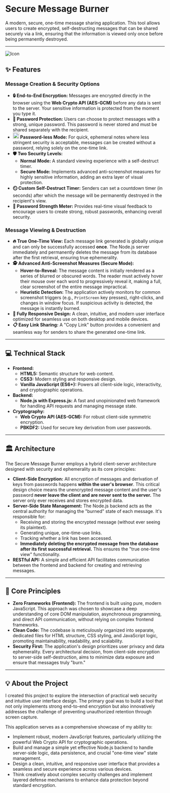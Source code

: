 # Secure Message Burner

A modern, secure, one-time message sharing application. This tool allows users to create encrypted, self-destructing messages that can be shared securely via a link, ensuring that the information is viewed only once before being permanently destroyed.

---

![Icon](https://github.com/user-attachments/assets/11d92dc6-e759-4536-aacf-f612547208e9)


## ✨ Features

### Message Creation & Security Options

* **🔒 End-to-End Encryption:** Messages are encrypted directly in the browser using the **Web Crypto API (AES-GCM)** before any data is sent to the server. Your sensitive information is protected from the moment you type it.
* **🔑 Password Protection:** Users can choose to protect messages with a strong, unique password. This password is never stored and must be shared separately with the recipient.
* **<img src="https://i.imgur.com/K42Ea7G.png" width="20" alt="No password icon"> Password-less Mode:** For quick, ephemeral notes where less stringent security is acceptable, messages can be created without a password, relying solely on the one-time link.
* **🛡️ Two Security Levels:**
    * **Normal Mode:** A standard viewing experience with a self-destruct timer.
    * **Secure Mode:** Implements advanced anti-screenshot measures for highly sensitive information, adding an extra layer of visual protection.
* **⏲️ Custom Self-Destruct Timer:** Senders can set a countdown timer (in seconds) after which the message will be permanently destroyed in the recipient's view.
* **💪 Password Strength Meter:** Provides real-time visual feedback to encourage users to create strong, robust passwords, enhancing overall security.

### Message Viewing & Destruction

* **🔥 True One-Time View:** Each message link generated is globally unique and can only be successfully accessed **once**. The Node.js server immediately and permanently deletes the message from its database after the first retrieval, ensuring true ephemerality.
* **🕵️ Advanced Anti-Screenshot Measures (Secure Mode):**
    * **Hover-to-Reveal:** The message content is initially rendered as a series of blurred or obscured words. The reader must actively hover their mouse over each word to progressively reveal it, making a full, clear screenshot of the entire message impractical.
    * **Heuristic Detection:** The application actively monitors for common screenshot triggers (e.g., `PrintScreen` key presses), right-clicks, and changes in window focus. If suspicious activity is detected, the message is instantly burned.
* **📱 Fully Responsive Design:** A clean, intuitive, and modern user interface optimized for seamless use on both desktop and mobile devices.
* **📋 Easy Link Sharing:** A "Copy Link" button provides a convenient and seamless way for senders to share the generated one-time link.

---

## 💻 Technical Stack

* **Frontend:**
    * **HTML5:** Semantic structure for web content.
    * **CSS3:** Modern styling and responsive design.
    * **Vanilla JavaScript (ES6+):** Powers all client-side logic, interactivity, and cryptographic operations.
* **Backend:**
    * **Node.js with Express.js:** A fast and unopinionated web framework for handling API requests and managing message state.
* **Cryptography:**
    * **Web Crypto API (AES-GCM):** For robust client-side symmetric encryption.
    * **PBKDF2:** Used for secure key derivation from user passwords.

---

## 🏛️ Architecture

The Secure Message Burner employs a hybrid client-server architecture designed with security and ephemerality as its core principles:

* **Client-Side Encryption:** All encryption of messages and derivation of keys from passwords happens **within the user's browser**. This critical design choice means the unencrypted message content and the user's password **never leave the client and are never sent to the server.** The server only ever receives and stores encrypted data.
* **Server-Side State Management:** The Node.js backend acts as the central authority for managing the "burned" state of each message. It's responsible for:
    * Receiving and storing the encrypted message (without ever seeing its plaintext).
    * Generating unique, one-time-use links.
    * Tracking whether a link has been accessed.
    * **Immediately deleting the encrypted message from the database after its first successful retrieval.** This ensures the "true one-time view" functionality.
* **RESTful API:** A simple and efficient API facilitates communication between the frontend and backend for creating and retrieving messages.

---

## 🌟 Core Principles

* **Zero Frameworks (Frontend):** The frontend is built using pure, modern JavaScript. This approach was chosen to showcase a deep understanding of core DOM manipulation, asynchronous programming, and direct API communication, without relying on complex frontend frameworks.
* **Clean Code:** The codebase is meticulously organized into separate, dedicated files for HTML structure, CSS styling, and JavaScript logic, promoting maintainability, readability, and scalability.
* **Security First:** The application's design prioritizes user privacy and data ephemerality. Every architectural decision, from client-side encryption to server-side self-destruction, aims to minimize data exposure and ensure that messages truly "burn."

---

## 💡 About the Project

I created this project to explore the intersection of practical web security and intuitive user interface design. The primary goal was to build a tool that not only implements strong end-to-end encryption but also innovatively addresses the challenge of preventing unauthorized retention through screen capture.

This application serves as a comprehensive showcase of my ability to:

* Implement robust, modern JavaScript features, particularly utilizing the powerful Web Crypto API for cryptographic operations.
* Build and manage a simple yet effective Node.js backend to handle server-side logic, data persistence, and crucial "one-time view" state management.
* Design a clean, intuitive, and responsive user interface that provides a seamless and secure experience across various devices.
* Think creatively about complex security challenges and implement layered defense mechanisms to enhance data protection beyond standard encryption.
